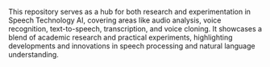 This repository serves as a hub for both research and experimentation in Speech Technology AI, covering areas like audio analysis, voice recognition, text-to-speech, transcription, and voice cloning. It showcases a blend of academic research and practical experiments, highlighting developments and innovations in speech processing and natural language understanding.


